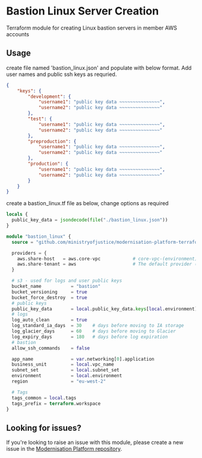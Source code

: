 # Bastion Linux Server Creation

Terraform module for creating Linux bastion servers in member AWS accounts

## Usage

create file named 'bastion_linux.json' and populate with below format. Add user names and public ssh keys as requried.

```json
{
    "keys": {
        "development": {
            "username1": "public key data ~~~~~~~~~~~~~~~",
            "username2": "public key data ~~~~~~~~~~~~~~~"
        },
        "test": {
            "username1": "public key data ~~~~~~~~~~~~~~~",
            "username2": "public key data ~~~~~~~~~~~~~~~"
        },
        "preproduction": {
            "username1": "public key data ~~~~~~~~~~~~~~~",
            "username2": "public key data ~~~~~~~~~~~~~~~"
        },
        "production": {
            "username1": "public key data ~~~~~~~~~~~~~~~",
            "username2": "public key data ~~~~~~~~~~~~~~~"
        }
    }
}
```

create a bastion_linux.tf file as below, change options as required
```terraform
locals {
  public_key_data = jsondecode(file("./bastion_linux.json"))
}

module "bastion_linux" {
  source = "github.com/ministryofjustice/modernisation-platform-terraform-bastion-linux?ref=v1.0.0"

  providers = {
    aws.share-host   = aws.core-vpc            # core-vpc-(environment) holds the networking for all accounts
    aws.share-tenant = aws                     # The default provider (unaliased, `aws`) is the tenant
  }

  # s3 - used for logs and user public keys
  bucket_name           = "bastion"
  bucket_versioning     = true
  bucket_force_destroy  = true
  # public keys
  public_key_data       = local.public_key_data.keys[local.environment]
  # logs
  log_auto_clean        = true
  log_standard_ia_days  = 30    # days before moving to IA storage
  log_glacier_days      = 60    # days before moving to Glacier
  log_expiry_days       = 180   # days before log expiration
  # bastion
  allow_ssh_commands    = false

  app_name              = var.networking[0].application
  business_unit         = local.vpc_name
  subnet_set            = local.subnet_set
  environment           = local.environment
  region                = "eu-west-2"

  # Tags
  tags_common = local.tags
  tags_prefix = terraform.workspace
}
```

## Looking for issues?
If you're looking to raise an issue with this module, please create a new issue in the [Modernisation Platform repository](https://github.com/ministryofjustice/modernisation-platform/issues).
